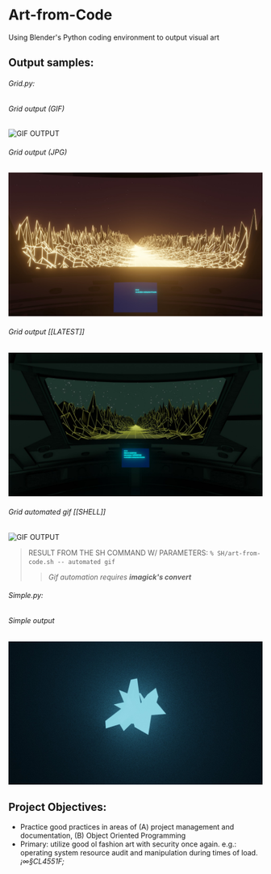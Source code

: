 # Art-from-Code
Using Blender's Python coding environment to output visual art

## Output samples:

###### *Grid.py:*
###### Grid output (GIF)
![GIF OUTPUT](/output/grid.gif)

###### Grid output (JPG)
![JPG OUTPUT](/output/grid.jpg)

###### Grid output [[LATEST]]
![JPG OUTPUT](/output/latest.jpg)

###### Grid automated gif [[SHELL]]
![GIF OUTPUT](/output/latest.gif)
> RESULT FROM THE SH COMMAND W/ PARAMETERS: `% SH/art-from-code.sh -- automated gif`
>> *Gif automation requires **imagick's convert***
>

###### *Simple.py:*
###### Simple output
![JPG OUTPUT](/output/simple.jpg)


## Project Objectives:
 - Practice good practices in areas of (A) project management and documentation, (B) Object Oriented Programming
 - Primary: utilize good ol fashion art with security once again. e.g.: operating system resource audit and manipulation during times of load. *¡∞§CL4551F;*
